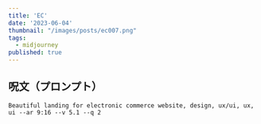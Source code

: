 ```yaml
---
title: 'EC'
date: '2023-06-04'
thumbnail: "/images/posts/ec007.png"
tags:
  - midjourney
published: true
---
```


## 呪文（プロンプト）
```
Beautiful landing for electronic commerce website, design, ux/ui, ux, ui --ar 9:16 --v 5.1 --q 2
```